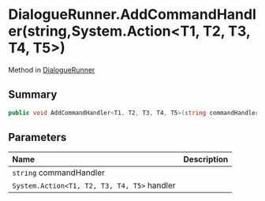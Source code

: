 # DialogueRunner.AddCommandHandler(string,System.Action<T1, T2, T3, T4, T5>)

Method in [DialogueRunner](/api/csharp/yarn.unity.dialoguerunner.md)

## Summary



```csharp
public void AddCommandHandler<T1, T2, T3, T4, T5>(string commandHandler, System.Action<T1, T2, T3, T4, T5> handler)
```

## Parameters

|Name|Description|
|:---|:---|
|`string` commandHandler||
|`System.Action<T1, T2, T3, T4, T5>` handler||

